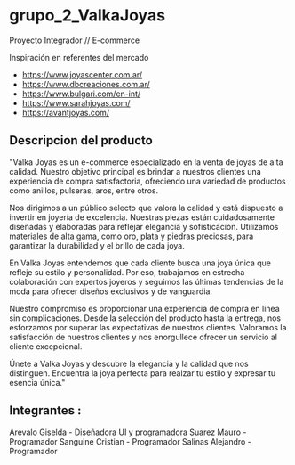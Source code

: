 # grupo_2_ValkaJoyas
Proyecto Integrador // E-commerce

Inspiración en referentes del mercado
- https://www.joyascenter.com.ar/
- https://www.dbcreaciones.com.ar/
- https://www.bulgari.com/en-int/
- https://www.sarahjoyas.com/
- https://avantjoyas.com/

## Descripcion del producto

"Valka Joyas es un e-commerce especializado en la venta de joyas de alta calidad. Nuestro objetivo principal es brindar a nuestros clientes una experiencia de compra satisfactoria, ofreciendo una variedad de productos como anillos, pulseras, aros, entre otros.

Nos dirigimos a un público selecto que valora la calidad y está dispuesto a invertir en joyería de excelencia. Nuestras piezas están cuidadosamente diseñadas y elaboradas para reflejar elegancia y sofisticación. Utilizamos materiales de alta gama, como oro, plata y piedras preciosas, para garantizar la durabilidad y el brillo de cada joya.

En Valka Joyas entendemos que cada cliente busca una joya única que refleje su estilo y personalidad. Por eso, trabajamos en estrecha colaboración con expertos joyeros y seguimos las últimas tendencias de la moda para ofrecer diseños exclusivos y de vanguardia.

Nuestro compromiso es proporcionar una experiencia de compra en línea sin complicaciones. Desde la selección del producto hasta la entrega, nos esforzamos por superar las expectativas de nuestros clientes. Valoramos la satisfacción de nuestros clientes y nos enorgullece ofrecer un servicio al cliente excepcional.

Únete a Valka Joyas y descubre la elegancia y la calidad que nos distinguen. Encuentra la joya perfecta para realzar tu estilo y expresar tu esencia única."

## Integrantes :

Arevalo Giselda - Diseñadora UI y programadora
Suarez Mauro - Programador
Sanguine Cristian - Programador
Salinas Alejandro - Programador 
